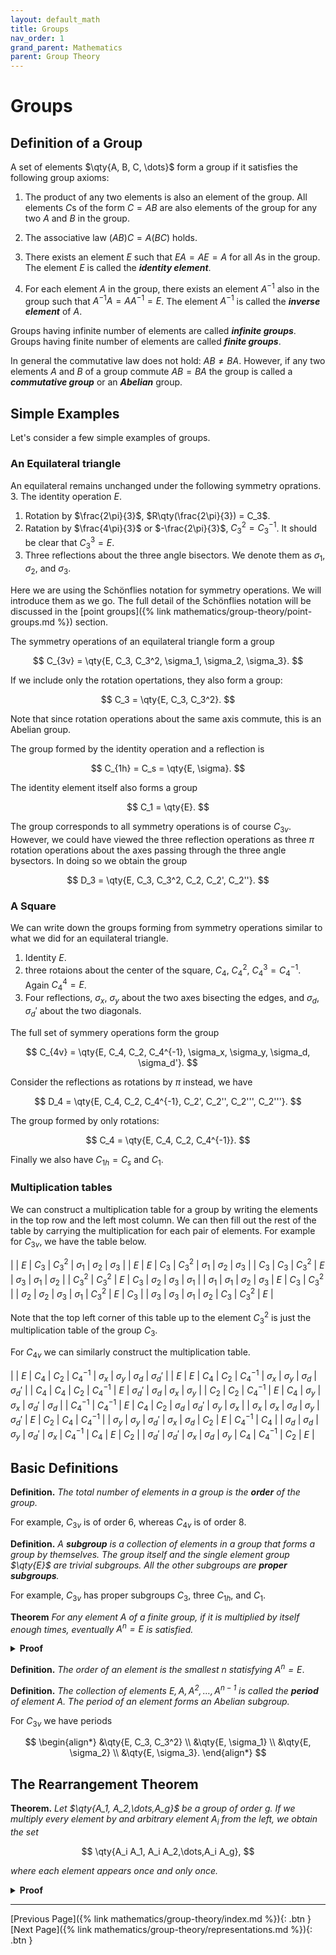 ```yaml
---
layout: default_math
title: Groups
nav_order: 1
grand_parent: Mathematics
parent: Group Theory
---
```


# Groups

## Definition of a Group

A set of elements $\qty{A, B, C, \dots}$ form a group if it satisfies the following
group axioms:

1. The product of any two elements is also an element of the group. All elements
$C$s of the form $C = AB$ are also elements of the group for any two $A$ and $B$ in the group.

2. The associative law $(AB)C = A(BC)$ holds.

3. There exists an element $E$ such that $EA = AE = A$ for all $A$s in the group.
The element $E$ is called the ***identity element***.

4. For each element $A$ in the group, there exists an element $A^{-1}$ also
in the group such that $A^{-1}A = AA^{-1} = E$. The element $A^{-1}$ is called
the ***inverse element*** of $A$.

Groups having infinite number of elements are called ***infinite groups***. Groups
having finite number of elements are called ***finite groups***.

In general the commutative law does not hold: $AB \neq BA$. However, if any two
elements $A$ and $B$ of a group commute $AB = BA$ the group is called
a ***commutative group*** or an ***Abelian*** group.

## Simple Examples

Let's consider a few simple examples of groups.

### An Equilateral triangle
An equilateral remains unchanged under the following symmetry oprations.
3. The identity operation $E$.
1. Rotation by $\frac{2\pi}{3}$, $R\qty(\frac{2\pi}{3}) = C_3$.
2. Ratation by $\frac{4\pi}{3}$ or $-\frac{2\pi}{3}$, $C_3^2=C_3^{-1}$. It should
be clear that $C_3^3=E$.
4. Three reflections about the three angle bisectors. We denote them as $\sigma_1$,
$\sigma_2$, and $\sigma_3$.

Here we are using the Schönflies notation for symmetry operations. We will introduce
them as we go. The full detail of the Schönflies notation will be discussed in
the [point groups]({% link mathematics/group-theory/point-groups.md %}) section.

The symmetry operations of an equilateral triangle form a group

$$
C_{3v} = \qty{E, C_3, C_3^2, \sigma_1, \sigma_2, \sigma_3}.
$$

If we include only the rotation opertations, they also form a group:

$$
C_3 = \qty{E, C_3, C_3^2}.
$$

Note that since rotation operations about the same axis commute, this is an
Abelian group.

The group formed by the identity operation and a reflection is

$$
C_{1h} = C_s = \qty{E, \sigma}.
$$

The identity element itself also forms a group

$$
C_1 = \qty{E}.
$$

The group corresponds to all symmetry operations is of course $C_{3v}$. However,
we could have viewed the three reflection operations as three $\pi$ rotation operations
about the axes passing through the three angle bysectors. In doing so we obtain the group

$$
D_3 = \qty{E, C_3, C_3^2, C_2, C_2', C_2''}.
$$

### A Square
We can write down the groups forming from symmetry operations similar to
what we did for an equilateral triangle.

1. Identity $E$.
2. three rotaions about the center of the square, $C_4$, $C_4^2$, $C_4^3=C_4^{-1}$.
Again $C_4^4 = E$.
3. Four reflections, $\sigma_x$, $\sigma_y$ about the two axes bisecting the edges,
and $\sigma_d$, $\sigma_d'$ about the two diagonals.

The full set of symmery operations form the group

$$
C_{4v} = \qty{E, C_4, C_2, C_4^{-1}, \sigma_x, \sigma_y, \sigma_d, \sigma_d'}.
$$

Consider the reflections as rotations by $\pi$ instead, we have

$$
D_4 = \qty{E, C_4, C_2, C_4^{-1}, C_2', C_2'', C_2''', C_2'''}.
$$

The group formed by only rotations:

$$
C_4 = \qty{E, C_4, C_2, C_4^{-1}}.
$$

Finally we also have $C_{1h} = C_s$ and ${C_1}$.

### Multiplication tables
We can construct a multiplication table for a group by writing the elements
in the top row and the left most column. We can then fill out the rest of
the table by carrying the multiplication for each pair of elements.  For example
for $C_{3v}$, we have the table below.

|            | $E$        | $C_3$      | $C_3^2$    | $\sigma_1$ | $\sigma_2$ | $\sigma_3$ |
| $E$        | $E$        | $C_3$      | $C_3^2$    | $\sigma_1$ | $\sigma_2$ | $\sigma_3$ |
| $C_3$      | $C_3$      | $C_3^2$    | $E$        | $\sigma_3$ | $\sigma_1$ | $\sigma_2$ |
| $C_3^2$    | $C_3^2$    | $E$        | $C_3$      | $\sigma_2$ | $\sigma_3$ | $\sigma_1$ |
| $\sigma_1$ | $\sigma_1$ | $\sigma_2$ | $\sigma_3$ | $E$        | $C_3$      | $C_3^2$    |
| $\sigma_2$ | $\sigma_2$ | $\sigma_3$ | $\sigma_1$ | $C_3^2$    | $E$        | $C_3$      |
| $\sigma_3$ | $\sigma_3$ | $\sigma_1$ | $\sigma_2$ | $C_3$      | $C_3^2$    | $E$        |

Note that the top left corner of this table up to the element $C_3^2$ is just
the multiplication table of the group $C_3$.

For $C_{4v}$ we can similarly construct the multiplication table.

|             | $E$         | $C_4$       | $C_2$       | $C_4^{-1}$  | $\sigma_x$  | $\sigma_y$  | $\sigma_d$  | $\sigma_d'$ |
| $E$         | $E$         | $C_4$       | $C_2$       | $C_4^{-1}$  | $\sigma_x$  | $\sigma_y$  | $\sigma_d$  | $\sigma_d'$ |
| $C_4$       | $C_4$       | $C_2$       | $C_4^{-1}$  | $E$         | $\sigma_d'$ | $\sigma_d$  | $\sigma_x$  | $\sigma_y$  |
| $C_2$       | $C_2$       | $C_4^{-1}$  | $E$         | $C_4$       | $\sigma_y$  | $\sigma_x$  | $\sigma_d'$ | $\sigma_d$  |
| $C_4^{-1}$  | $C_4^{-1}$  | $E$         | $C_4$       | $C_2$       | $\sigma_d$  | $\sigma_d'$  | $\sigma_y$  | $\sigma_x$ |
| $\sigma_x$  | $\sigma_x$  | $\sigma_d$  | $\sigma_y$  | $\sigma_d'$ | $E$         | $C_2$       | $C_4$       | $C_4^{-1}$  |
| $\sigma_y$  | $\sigma_y$  | $\sigma_d'$ | $\sigma_x$  | $\sigma_d$  | $C_2$       | $E$         | $C_4^{-1}$  | $C_4$       |
| $\sigma_d$  | $\sigma_d$  | $\sigma_y$  | $\sigma_d'$ | $\sigma_x$  | $C_4^{-1}$  | $C_4$       | $E$         | $C_2$       |
| $\sigma_d'$ | $\sigma_d'$ | $\sigma_x$  | $\sigma_d$  | $\sigma_y$  | $C_4$       | $C_4^{-1}$  | $C_2$       | $E$         |


## Basic Definitions

**Definition.** *The total number of elements in a group is the **order** of the group.*

For example, $C_{3v}$ is of order 6, whereas $C_{4v}$ is of order 8.

**Definition.** *A **subgroup** is a collection of elements in a group that forms a group
by themselves. The group itself and the single element group $\qty{E}$ are trivial subgroups.
All the other subgroups are **proper subgroups**.*

For example, $C_{3v}$ has proper subgroups $C_3$, three $C_{1h}$, and $C_1$.

**Theorem** *For any element $A$ of a finite group, if it is multiplied by itself
enough times, eventually $A^n = E$ is satisfied.*

<details markdown="1">
<summary><b>Proof</b></summary>
For a group of order $g$, since there are $g$ total elements, we will always
find repetitions if we multiple $A$ by it self enough times.

Assume this repetition is element B, we have

$$
B = A^p = A^q,
$$

assuming $p > q$, and write $p = q + n$, we obtain

$$
A^p = A^{(p + n)} = A^p A^n.
$$

Comparing the two sides of the equation we find $A^n = E$.
<p style="text-align:right;">$\Box$</p>
</details>

**Definition.** *The order of an element is the smallest $n$ statisfying
$A^n = E$*.

**Definition.** *The collection of elements $E, A, A^2, \dots, A^{n-1}$ is
called the **period** of element $A$. The period of an element forms an Abelian
subgroup.*

For $C_{3v}$ we have periods

$$
\begin{align*}
&\qty{E, C_3, C_3^2} \\
&\qty{E, \sigma_1} \\
&\qty{E, \sigma_2} \\
&\qty{E, \sigma_3}.
\end{align*}
$$

## The Rearrangement Theorem
**Theorem.** *Let $\qty{A_1, A_2,\dots,A_g}$ be a group of order $g$. If we multiply
every element by and arbitrary element $A_i$ from the left, we obtain the set*

$$
\qty{A_i A_1, A_i A_2,\dots,A_i A_g},
$$

*where each element appears once and only once.*

<details markdown="1">
<summary><b>Proof</b></summary>
1. Let's pick an element arbitrary element $G$. From group axioms, $A_i^{-1}G$ must
be an element of the group. From this, we have $A_i A_i^{-1}G = G$. We have proved
the existence of $G$.

2. Now suppose the element $G$ appears twice in $\qty{A_i A_1, A_i A_2, \dots}$.
We can write $G = A_i A_j = A_i A_k$, where $A_j \neq A_k$. By multiplying on the
left by $A_i^{-1}$ we find $A_j = A_k$, which contradicts our initial assumption.
Thus, $G$ must appear only once.
<p style="text-align:right;">$\Box$</p>
</details>

---
[Previous Page]({% link mathematics/group-theory/index.md %}){: .btn }
[Next Page]({% link mathematics/group-theory/representations.md %}){: .btn }
